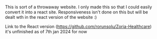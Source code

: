 This is sort of a throwaway website. I only made this so that I could easily convert it into a react site. Responsiveness isn't done on this but will be dealt wth in the react version of the website :)

Link to the React version (https://github.com/rorunsolu/Zoria-Healthcare) it's unfinished as of 7th jan 2024 for now
